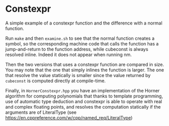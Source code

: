 # Constexpr #

A simple example of a constexpr function and the difference with a
normal function.

Run `make` and then `examine.sh` to see that the normal function creates a symbol,
so the corresponding machine code that calls the function has a
jump-and-return to the function address, while cubeconst is always
resolved inline. Indeed it does not appear when running nm.

Then the two versions that uses a constexpr function are compared in size. You may note that the one that simply inlines
the function is larger. The one that resolve the value statically is smaller since the value returned by `cubeconst` is computed directly at compile-time.

Finally, in `HornerConstexpr.hpp` you have an implementation of the Horner algorithm for computing polynomials that thanks to template programming, use of automatic type deduction and constexpr is able to operate with real and complex floating points, and
resolves the computation statically if the arguments are of LiteralType (see https://en.cppreference.com/w/cpp/named_req/LiteralType)